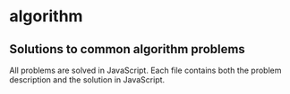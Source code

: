 # algorithm
Solutions to common algorithm problems
------

All problems are solved in JavaScript. Each file contains both the problem description and the solution in JavaScript. 
